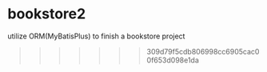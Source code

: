 # bookstore2
utilize ORM(MyBatisPlus) to finish a bookstore project
>>>>>>> 309d79f5cdb806998cc6905cac00f653d098e1da
